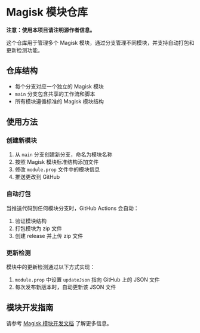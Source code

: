 # Magisk 模块仓库

**注意：使用本项目请注明源作者信息。**

这个仓库用于管理多个 Magisk 模块，通过分支管理不同模块，并支持自动打包和更新检测功能。

## 仓库结构

- 每个分支对应一个独立的 Magisk 模块
- `main` 分支包含共享的工作流和脚本
- 所有模块遵循标准的 Magisk 模块结构

## 使用方法

### 创建新模块

1. 从 `main` 分支创建新分支，命名为模块名称
2. 按照 Magisk 模块标准结构添加文件
3. 修改 `module.prop` 文件中的模块信息
4. 推送更改到 GitHub

### 自动打包

当推送代码到任何模块分支时，GitHub Actions 会自动：

1. 验证模块结构
2. 打包模块为 zip 文件
3. 创建 release 并上传 zip 文件

### 更新检测

模块中的更新检测通过以下方式实现：

1. `module.prop` 中设置 `updateJson` 指向 GitHub 上的 JSON 文件
2. 每次发布新版本时，自动更新该 JSON 文件

## 模块开发指南

请参考 [Magisk 模块开发文档](https://topjohnwu.github.io/Magisk/guides.html) 了解更多信息。
